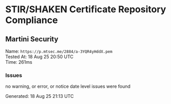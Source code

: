 # STIR/SHAKEN Certificate Repository Compliance

## Martini Security

Name: `https://p.mtsec.me/2884/a-3YQR4yHddX.pem`\
Tested At: 18 Aug 25 20:50 UTC\
Time: 261ms

### Issues

no warning, or error, or notice date level issues were found

Generated: 18 Aug 25 21:13 UTC